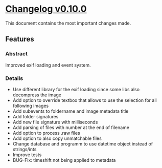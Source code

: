 # [Changelog v0.10.0](changelogs/v0.10.0.md)

This document contains the most important changes made.

## Features

### Abstract

Improved exif loading and event system.

### Details

- Use different library for the exif loading since some libs also decompress the image
- Add option to override textbox that allows to use the selection for all following images
- Add subevents to foldername and image metadata title
- Add folder signatures
- Add new file signature with milliseconds
- Add parsing of files with number at the end of filename
- Add option to process .raw files
- Add option to also copy unmatchable files
- Change database and programm to use datetime object instead of strings/ints
- Improve tests
- BUG-Fix: timeshift not being applied to metadata
